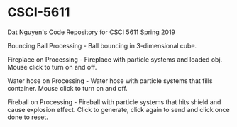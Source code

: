 # CSCI-5611
Dat Nguyen's Code Repository for CSCI 5611 Spring 2019

Bouncing Ball Processing - Ball bouncing in 3-dimensional cube.

Fireplace on Processing - Fireplace with particle systems and loaded obj. Mouse click to turn on and off.

Water hose on Processing - Water hose with particle systems that fills container. Mouse click to turn on and off.

Fireball on Processing - Fireball with particle systems that hits shield and cause explosion effect. Click to generate, click again to send and click once done to reset.
